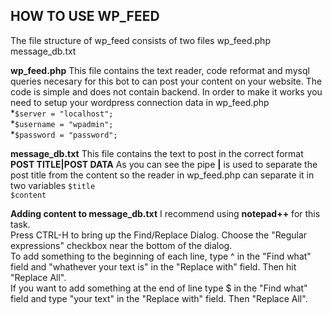 ## HOW TO USE WP_FEED
The file structure of wp_feed consists of two files
  wp_feed.php
  message_db.txt

**wp_feed.php**
This file contains the text reader, code reformat and mysql queries necesary
for this bot to can post your content on your website.
The code is simple and does not contain backend. In order to make it works you need
to setup your wordpress connection data in wp_feed.php<br />
  *`$server = "localhost";` <br />
  *`$username = "wpadmin";` <br />
  *`$password = "password";`<br />

**message_db.txt**
This file contains the text to post in the correct format **POST TITLE|POST DATA**
As you can see the pipe **|** is used to separate the post title from the content
so the reader in wp_feed.php can separate it in two variables
  `$title` <br />
  `$content` <br />

**Adding content to message_db.txt**
I recommend using **notepad++** for this task. <br />
Press CTRL-H to bring up the Find/Replace Dialog. Choose the "Regular expressions" checkbox near the bottom of the dialog. <br />
To add something to the beginning of each line, type ^ in the "Find what" field and "whathever your text is" in the "Replace with" field. Then hit "Replace All". <br />
If you want to add something at the end of line type $
in the "Find what" field and type "your text" in the
"Replace with" field. Then "Replace All". <br />
